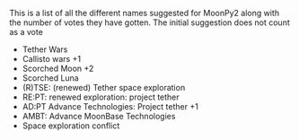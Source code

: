 This is a list of all the different names suggested for MoonPy2 along with the number of votes they have gotten. The initial suggestion does not count as a vote


  * Tether Wars
  * Callisto wars +1
  * Scorched Moon +2
  * Scorched Luna
  * (R)TSE: (renewed) Tether space exploration
  * RE:PT: renewed exploration: project tether
  * AD:PT Advance Technologies: Project tether +1
  * AMBT: Advance MoonBase Technologies
  * Space exploration conflict